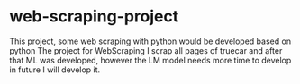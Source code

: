 # web-scraping-project
This project, some web scraping with python would be developed based on python
The project for WebScraping
I scrap all pages of truecar and after that ML was developed, however the LM model needs more time to develop<br>
in future I will develop it. 
